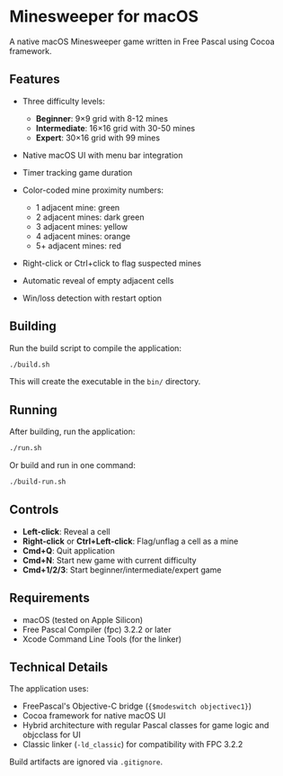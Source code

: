 # Minesweeper for macOS

A native macOS Minesweeper game written in Free Pascal using Cocoa framework.

## Features

- Three difficulty levels:
  - **Beginner**: 9×9 grid with 8-12 mines
  - **Intermediate**: 16×16 grid with 30-50 mines
  - **Expert**: 30×16 grid with 99 mines
  
- Native macOS UI with menu bar integration
- Timer tracking game duration
- Color-coded mine proximity numbers:
  - 1 adjacent mine: green
  - 2 adjacent mines: dark green
  - 3 adjacent mines: yellow
  - 4 adjacent mines: orange
  - 5+ adjacent mines: red

- Right-click or Ctrl+click to flag suspected mines
- Automatic reveal of empty adjacent cells
- Win/loss detection with restart option

## Building

Run the build script to compile the application:

```bash
./build.sh
```

This will create the executable in the `bin/` directory.

## Running

After building, run the application:

```bash
./run.sh
```

Or build and run in one command:

```bash
./build-run.sh
```

## Controls

- **Left-click**: Reveal a cell
- **Right-click** or **Ctrl+Left-click**: Flag/unflag a cell as a mine
- **Cmd+Q**: Quit application
- **Cmd+N**: Start new game with current difficulty
- **Cmd+1/2/3**: Start beginner/intermediate/expert game

## Requirements

- macOS (tested on Apple Silicon)
- Free Pascal Compiler (fpc) 3.2.2 or later
- Xcode Command Line Tools (for the linker)

## Technical Details

The application uses:
- FreePascal's Objective-C bridge (`{$modeswitch objectivec1}`)
- Cocoa framework for native macOS UI
- Hybrid architecture with regular Pascal classes for game logic and objcclass for UI
- Classic linker (`-ld_classic`) for compatibility with FPC 3.2.2

Build artifacts are ignored via `.gitignore`.

